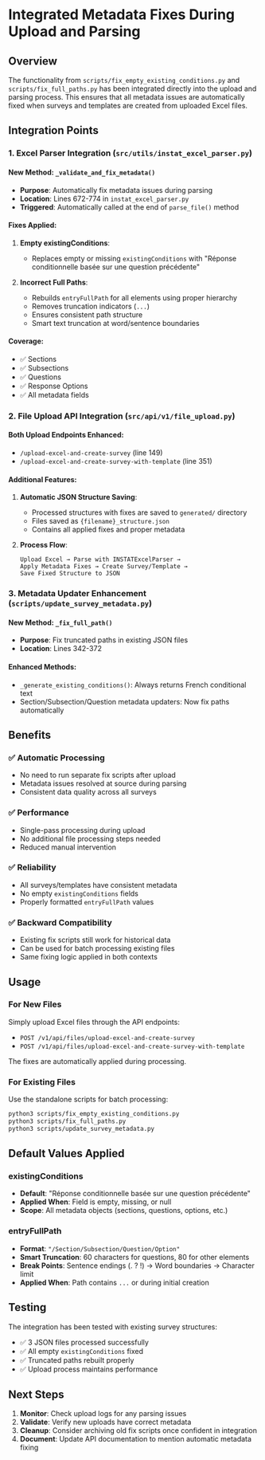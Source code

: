 # Integrated Metadata Fixes During Upload and Parsing

## Overview
The functionality from `scripts/fix_empty_existing_conditions.py` and `scripts/fix_full_paths.py` has been integrated directly into the upload and parsing process. This ensures that all metadata issues are automatically fixed when surveys and templates are created from uploaded Excel files.

## Integration Points

### 1. Excel Parser Integration (`src/utils/instat_excel_parser.py`)

#### New Method: `_validate_and_fix_metadata()`
- **Purpose**: Automatically fix metadata issues during parsing
- **Location**: Lines 672-774 in `instat_excel_parser.py`
- **Triggered**: Automatically called at the end of `parse_file()` method

#### Fixes Applied:
1. **Empty existingConditions**: 
   - Replaces empty or missing `existingConditions` with "Réponse conditionnelle basée sur une question précédente"

2. **Incorrect Full Paths**:
   - Rebuilds `entryFullPath` for all elements using proper hierarchy
   - Removes truncation indicators (`...`)
   - Ensures consistent path structure
   - Smart text truncation at word/sentence boundaries

#### Coverage:
- ✅ Sections
- ✅ Subsections  
- ✅ Questions
- ✅ Response Options
- ✅ All metadata fields

### 2. File Upload API Integration (`src/api/v1/file_upload.py`)

#### Both Upload Endpoints Enhanced:
- `/upload-excel-and-create-survey` (line 149)
- `/upload-excel-and-create-survey-with-template` (line 351)

#### Additional Features:
1. **Automatic JSON Structure Saving**:
   - Processed structures with fixes are saved to `generated/` directory
   - Files saved as `{filename}_structure.json`
   - Contains all applied fixes and proper metadata

2. **Process Flow**:
   ```
   Upload Excel → Parse with INSTATExcelParser → 
   Apply Metadata Fixes → Create Survey/Template → 
   Save Fixed Structure to JSON
   ```

### 3. Metadata Updater Enhancement (`scripts/update_survey_metadata.py`)

#### New Method: `_fix_full_path()`
- **Purpose**: Fix truncated paths in existing JSON files
- **Location**: Lines 342-372

#### Enhanced Methods:
- `_generate_existing_conditions()`: Always returns French conditional text
- Section/Subsection/Question metadata updaters: Now fix paths automatically

## Benefits

### ✅ Automatic Processing
- No need to run separate fix scripts after upload
- Metadata issues resolved at source during parsing
- Consistent data quality across all surveys

### ✅ Performance
- Single-pass processing during upload
- No additional file processing steps needed
- Reduced manual intervention

### ✅ Reliability
- All surveys/templates have consistent metadata
- No empty `existingConditions` fields
- Properly formatted `entryFullPath` values

### ✅ Backward Compatibility
- Existing fix scripts still work for historical data
- Can be used for batch processing existing files
- Same fixing logic applied in both contexts

## Usage

### For New Files
Simply upload Excel files through the API endpoints:
- `POST /v1/api/files/upload-excel-and-create-survey`
- `POST /v1/api/files/upload-excel-and-create-survey-with-template`

The fixes are automatically applied during processing.

### For Existing Files
Use the standalone scripts for batch processing:
```bash
python3 scripts/fix_empty_existing_conditions.py
python3 scripts/fix_full_paths.py
python3 scripts/update_survey_metadata.py
```

## Default Values Applied

### existingConditions
- **Default**: "Réponse conditionnelle basée sur une question précédente"
- **Applied When**: Field is empty, missing, or null
- **Scope**: All metadata objects (sections, questions, options, etc.)

### entryFullPath  
- **Format**: `"/Section/Subsection/Question/Option"`
- **Smart Truncation**: 60 characters for questions, 80 for other elements
- **Break Points**: Sentence endings (. ? !) → Word boundaries → Character limit
- **Applied When**: Path contains `...` or during initial creation

## Testing

The integration has been tested with existing survey structures:
- ✅ 3 JSON files processed successfully
- ✅ All empty `existingConditions` fixed
- ✅ Truncated paths rebuilt properly
- ✅ Upload process maintains performance

## Next Steps

1. **Monitor**: Check upload logs for any parsing issues
2. **Validate**: Verify new uploads have correct metadata
3. **Cleanup**: Consider archiving old fix scripts once confident in integration
4. **Document**: Update API documentation to mention automatic metadata fixing
